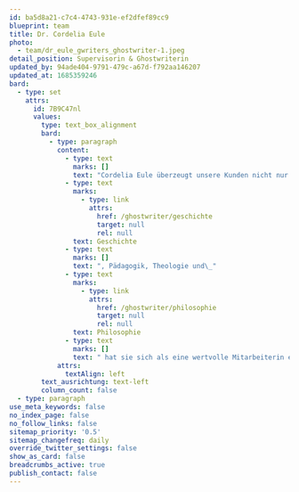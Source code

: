 ```yaml
---
id: ba5d8a21-c7c4-4743-931e-ef2dfef89cc9
blueprint: team
title: Dr. Cordelia Eule
photo:
  - team/dr_eule_gwriters_ghostwriter-1.jpeg
detail_position: Supervisorin & Ghostwriterin
updated_by: 94ade404-9791-479c-a67d-f792aa146207
updated_at: 1685359246
bard:
  - type: set
    attrs:
      id: 7B9C47nl
      values:
        type: text_box_alignment
        bard:
          - type: paragraph
            content:
              - type: text
                marks: []
                text: "Cordelia Eule überzeugt unsere Kunden nicht nur durch ihre Akkuratesse. Ihre Bereitschaft, sich auf jedes Thema in der Tiefe einzulassen und aus jedem Text das Beste herauszuholen sowie ihre Zuverlässigkeit und Einsatzbereitschaft zeigen zudem ihre Begeisterung für ihre Arbeit. Als verlässliche Supervisorin in unserer Qualitätssicherung und als promovierte Expertin für die Fachbereiche Archäologie,\_"
              - type: text
                marks:
                  - type: link
                    attrs:
                      href: /ghostwriter/geschichte
                      target: null
                      rel: null
                text: Geschichte
              - type: text
                marks: []
                text: ", Pädagogik, Theologie und\_"
              - type: text
                marks:
                  - type: link
                    attrs:
                      href: /ghostwriter/philosophie
                      target: null
                      rel: null
                text: Philosophie
              - type: text
                marks: []
                text: " hat sie sich als eine wertvolle Mitarbeiterin etabliert, der wir dank ihrer Stärken im analytischen Strukturieren und Schreiben gerne auch die schwierigsten Aufträge übergeben. Darüber hinaus hat Dr. Cordelia Eule auch mehrere Jahre Erfahrung im Bereich der Finanzberatung und hat eine Weiterbildung zur Versicherungs- und Finanzanlagenfachfrau absolviert, was ihr als\_Grundlage für alle wirtschaftswissenschaftlichen Themen dient."
            attrs:
              textAlign: left
        text_ausrichtung: text-left
        column_count: false
  - type: paragraph
use_meta_keywords: false
no_index_page: false
no_follow_links: false
sitemap_priority: '0.5'
sitemap_changefreq: daily
override_twitter_settings: false
show_as_card: false
breadcrumbs_active: true
publish_contact: false
---
```

